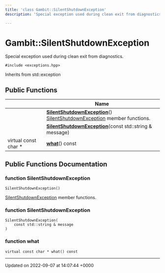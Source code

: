 ```yaml
---
title: 'class Gambit::SilentShutdownException'
description: 'Special exception used during clean exit from diagnostics. '

---
```


# Gambit::SilentShutdownException



Special exception used during clean exit from diagnostics. 


`#include <exceptions.hpp>`

Inherits from std::exception

## Public Functions

|                | Name           |
| -------------- | -------------- |
| | **[SilentShutdownException](/documentation/code/classes/classgambit_1_1silentshutdownexception/#function-silentshutdownexception)**()<br>[SilentShutdownException](/documentation/code/classes/classgambit_1_1silentshutdownexception/) member functions.  |
| | **[SilentShutdownException](/documentation/code/classes/classgambit_1_1silentshutdownexception/#function-silentshutdownexception)**(const std::string & message) |
| virtual const char * | **[what](/documentation/code/classes/classgambit_1_1silentshutdownexception/#function-what)**() const |

## Public Functions Documentation

### function SilentShutdownException

```
SilentShutdownException()
```

[SilentShutdownException](/documentation/code/classes/classgambit_1_1silentshutdownexception/) member functions. 

### function SilentShutdownException

```
SilentShutdownException(
    const std::string & message
)
```


### function what

```
virtual const char * what() const
```


-------------------------------

Updated on 2022-09-07 at 14:07:44 +0000